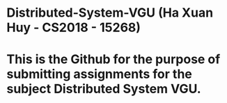 # Distributed-System-VGU  (Ha Xuan Huy - CS2018 - 15268)
# This is the Github for the purpose of submitting assignments for the subject Distributed System VGU.
